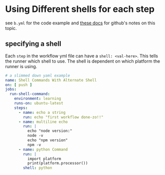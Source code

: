 # Using Different shells for each step
see `b.yml` for the code example and [these docs](https://docs.github.com/en/actions/learn-github-actions/workflow-syntax-for-github-actions#jobsjob_idstepsshell) for github's notes on this topic.  

## specifying a shell
Each `step` in the workflow yml file can have a `shell: <val-here>`. This tells the runner which shell to use. The shell is dependent on which platform the runner is using.  
```yaml
# a slimmed down yaml example
name: Shell Commands With Alternate Shell  
on: [ push ]
jobs:
  run-shell-command:  
    environment: learning
    runs-on: ubuntu-latest
    steps:
      - name: echo a string
        run: echo "first workflow done-zo!!"
      - name: multiline echo
        run: |
          echo "node version:"
          node -v
          echo "npm version"
          npm -v
      - name: python Command
        run: |
          import platform
          print(platform.processor())
        shell: python
```